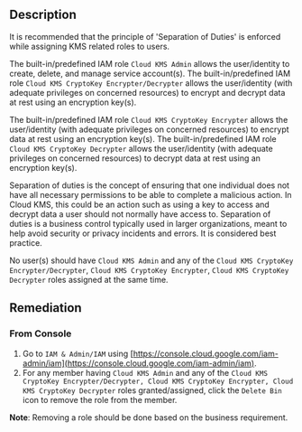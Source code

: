 ## Description

It is recommended that the principle of 'Separation of Duties' is enforced while assigning KMS related roles to users.

The built-in/predefined IAM role `Cloud KMS Admin` allows the user/identity to create, delete, and manage service account(s). The built-in/predefined IAM role `Cloud KMS CryptoKey Encrypter/Decrypter` allows the user/identity (with adequate privileges on concerned resources) to encrypt and decrypt data at rest using an encryption key(s).

The built-in/predefined IAM role `Cloud KMS CryptoKey Encrypter` allows the user/identity (with adequate privileges on concerned resources) to encrypt data at rest using an encryption key(s). The built-in/predefined IAM role `Cloud KMS CryptoKey Decrypter` allows the user/identity (with adequate privileges on concerned resources) to decrypt data at rest using an encryption key(s).

Separation of duties is the concept of ensuring that one individual does not have all necessary permissions to be able to complete a malicious action. In Cloud KMS, this could be an action such as using a key to access and decrypt data a user should not normally have access to. Separation of duties is a business control typically used in larger organizations, meant to help avoid security or privacy incidents and errors. It is considered best practice.

No user(s) should have `Cloud KMS Admin` and any of the `Cloud KMS CryptoKey Encrypter/Decrypter`, `Cloud KMS CryptoKey Encrypter`, `Cloud KMS CryptoKey Decrypter` roles assigned at the same time.

## Remediation

### From Console

1. Go to `IAM & Admin/IAM` using [https://console.cloud.google.com/iam-admin/iam](https://console.cloud.google.com/iam-admin/iam).
2. For any member having `Cloud KMS Admin` and any of the `Cloud KMS CryptoKey Encrypter/Decrypter, Cloud KMS CryptoKey Encrypter, Cloud KMS CryptoKey Decrypter` roles granted/assigned, click the `Delete Bin` icon to remove the role from the member.

**Note**: Removing a role should be done based on the business requirement.
